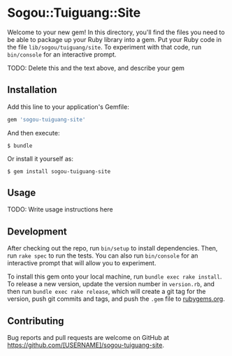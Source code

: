 # Sogou::Tuiguang::Site

Welcome to your new gem! In this directory, you'll find the files you need to be able to package up your Ruby library into a gem. Put your Ruby code in the file `lib/sogou/tuiguang/site`. To experiment with that code, run `bin/console` for an interactive prompt.

TODO: Delete this and the text above, and describe your gem

## Installation

Add this line to your application's Gemfile:

```ruby
gem 'sogou-tuiguang-site'
```

And then execute:

    $ bundle

Or install it yourself as:

    $ gem install sogou-tuiguang-site

## Usage

TODO: Write usage instructions here

## Development

After checking out the repo, run `bin/setup` to install dependencies. Then, run `rake spec` to run the tests. You can also run `bin/console` for an interactive prompt that will allow you to experiment.

To install this gem onto your local machine, run `bundle exec rake install`. To release a new version, update the version number in `version.rb`, and then run `bundle exec rake release`, which will create a git tag for the version, push git commits and tags, and push the `.gem` file to [rubygems.org](https://rubygems.org).

## Contributing

Bug reports and pull requests are welcome on GitHub at https://github.com/[USERNAME]/sogou-tuiguang-site.

